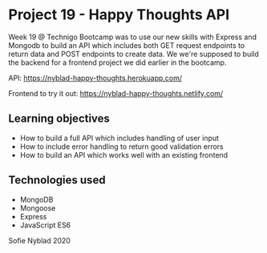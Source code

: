 # Project 19 - Happy Thoughts API

Week 19 @ Technigo Bootcamp was to use our new skills with Express and Mongodb to build an API which includes both GET request endpoints to return data and POST endpoints to create data. We we're supposed to build the backend for a frontend project we did earlier in the bootcamp.

API: https://nyblad-happy-thoughts.herokuapp.com/  <br>

Frontend to try it out: https://nyblad-happy-thoughts.netlify.com/ <br>

## Learning objectives

* How to build a full API which includes handling of user input <br>
* How to include error handling to return good validation errors <br>
* How to build an API which works well with an existing frontend <br>

## Technologies used

* MongoDB <br>
* Mongoose <br>
* Express <br>
* JavaScript ES6 <br>

Sofie Nyblad 2020
